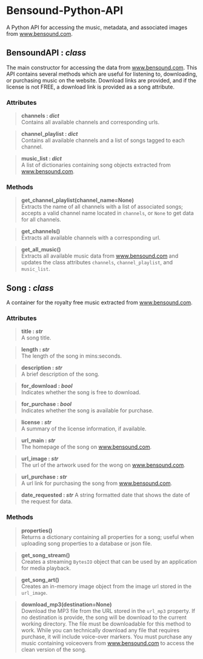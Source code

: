 # Bensound-Python-API
A Python API for accessing the music, metadata, and associated images from www.bensound.com.



## BensoundAPI : *class*
The main constructor for accessing the data from www.bensound.com. This API contains several methods which are useful for listening to, downloading, or purchasing music on the website. Download links are provided, and if the license is not FREE, a download link is provided as a song attribute.

### Attributes

>**channels : *dict***  
>Contains all available channels and corresponding urls.  

>**channel_playlist : *dict***  
>Contains all available channels and a list of songs tagged to each channel.  

>**music_list : *dict***  
>A list of dictionaries containing song objects extracted from www.bensound.com.   

### Methods

>**get_channel_playlist(channel_name=None)**  
>Extracts the name of all channels with a list of associated songs; accepts a valid channel name located in `channels`, or `None` to get data for all channels.  

>**get_channels()**  
>Extracts all available channels with a corresponding url.  

>**get_all_music()**  
>Extracts all available music data from www.bensound.com and updates the class attributes `channels`, `channel_playlist`, and `music_list`.  

## Song : *class*
A container for the royalty free music extracted from www.bensound.com.  

### Attributes
>**title : *str***  
>A song title.  
  
>**length : *str***  
>The length of the song in mins:seconds.  
  
>**description : *str***  
>A brief description of the song.  
  
>**for_download : *bool***  
>Indicates whether the song is free to download.  
  
>**for_purchase : *bool***  
>Indicates whether the song is available for purchase.  
  
>**license : *str***  
>A summary of the license information, if available.  
  
>**url_main : *str***   
>The homepage of the song on www.bensound.com.  
  
>**url_image : *str***   
>The url of the artwork used for the wong on www.bensound.com.  
  
>**url_purchase : *str***   
>A url link for purchasing the song from www.bensound.com.  
  
>**date_requested : *str***
>A string formatted date that shows the date of the request for data.  
  
### Methods

>**properties()**  
>Returns a dictionary containing all properties for a song; useful when uploading song properties to a database or json file.   

>**get_song_stream()**  
>Creates a streaming `BytesIO` object that can be used by an application for media playback.  

>**get_song_art()**  
>Creates an in-memory image object from the image url stored in the `url_image`.  

>**download_mp3(destination=None)**  
>Download the MP3 file from the URL stored in the `url_mp3` property. If no destination is provide, the song will be download to the current working directory. The file must be downloadable for this method to work. While you can technically download any file that requires purchase, it will include voice-over markers. You must purchase any music containing voiceovers from www.bensound.com to access the clean version of the song.  
